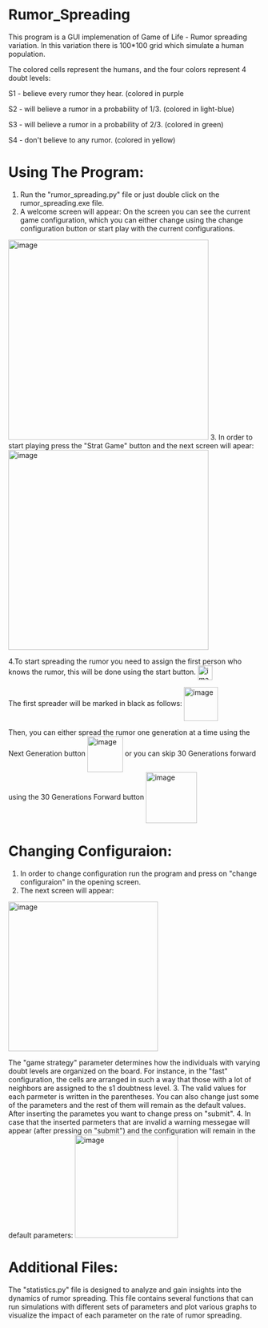 # Rumor_Spreading

This program is a GUI implemenation of Game of Life - Rumor spreading variation.
In this variation there is 100*100 grid which simulate a human population. 

The colored cells represent the humans, and the four colors represent 4 doubt levels:

S1 - believe every rumor they hear. (colored in purple

S2 - will believe a rumor in a probability of 1/3. (colored in light-blue)

S3 - will believe a rumor in a probability of 2/3. (colored in green)

S4 - don't believe to any rumor. (colored in yellow)


# Using The Program:
1. Run the "rumor_spreading.py" file or just double click on the rumor_spreading.exe file.
2. A welcome screen will appear:
On the screen you can see the current game configuration, which you can either change using the change configuration button or start play with the current configurations.
<img width="400" alt="image" src="https://user-images.githubusercontent.com/92683819/235300137-98280aef-dc78-4511-99b1-b66a290882cc.png">
3. In order to start playing press the "Strat Game" button and the next screen will apear:
<img width="400" alt="image" src="https://user-images.githubusercontent.com/92683819/235300408-23b46b0c-951b-4eae-a74e-b0c26df0da19.png">

4.To start spreading the rumor you need to assign the first person who knows the rumor, this will be done using the start button. <img align = "center" img width="29" alt="image" src="https://user-images.githubusercontent.com/92683819/235300486-c4697dea-e735-45b0-91e6-bfd5fc0c6cd3.png">

The first spreader will be marked in black as follows: <img align = "center" img width="68" alt="image" src="https://user-images.githubusercontent.com/92683819/235300549-bb0a2ca8-ce83-4b12-aa09-f788e4586f5f.png">

 
Then, you can either spread the rumor one generation at a time using the Next Generation button <img align = "center" img width="71" alt="image" src="https://user-images.githubusercontent.com/92683819/235300581-ed52aa4b-4213-45eb-8cfe-189969360b31.png"> or you can skip 30 Generations forward using the 30 Generations Forward button <img align = "center" img width="102" alt="image" src="https://user-images.githubusercontent.com/92683819/235300637-2fd2387d-1f82-4fc8-9ce8-4d3dda6f9915.png">

# Changing Configuraion:
1. In order to change configuration run the program and press on "change configuraion" in the opening screen.
2. The next screen will appear:
<img width="299" alt="image" src="https://user-images.githubusercontent.com/92683819/235301148-ee623b1c-49a2-4927-8c70-13c1bf7ac8c2.png">

The "game strategy" parameter determines how the individuals with varying doubt levels are organized on the board.
For instance, in the "fast" configuration, the cells are arranged in such a way that those with a lot of neighbors are assigned to the s1 doubtness level.
3. The valid values for each parmeter is written in the parentheses. You can also change just some of the parameters and the rest of them will remain as the default values. After inserting the parametes you want to change press on "submit". 
4. In case that the inserted parmeters that are invalid a warning messegae will appear (after pressing on "submit") and the configuration will remain in the default parameters:
<img width="206" alt="image" src="https://user-images.githubusercontent.com/92683819/235301298-d94d8b48-7fd5-43a2-afe4-9c2c9dc730e3.png">

# Additional Files:
The "statistics.py" file is designed to analyze and gain insights into the dynamics of rumor spreading.
This file contains several functions that can run simulations with different sets of parameters and plot various graphs to visualize the impact of each parameter on the rate of rumor spreading.

